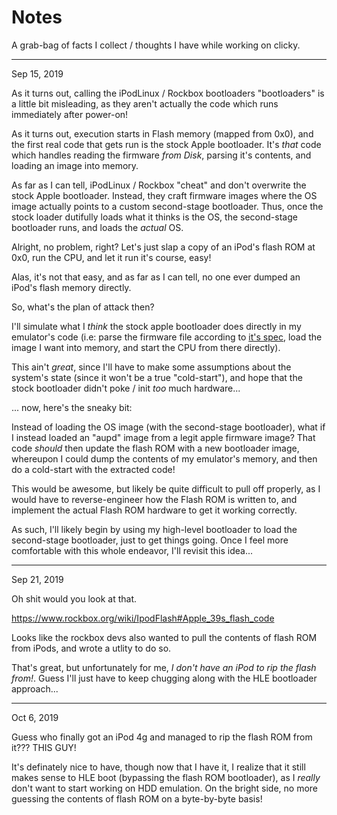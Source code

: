 # Notes

A grab-bag of facts I collect / thoughts I have while working on clicky.

---

Sep 15, 2019

As it turns out, calling the iPodLinux / Rockbox bootloaders "bootloaders" is a little bit misleading, as they aren't actually the code which runs immediately after power-on!

As it turns out, execution starts in Flash memory (mapped from 0x0), and the first real code that gets run is the stock Apple bootloader. It's _that_ code which handles reading the firmware _from Disk_, parsing it's contents, and loading an image into memory.

As far as I can tell, iPodLinux / Rockbox "cheat" and don't overwrite the stock Apple bootloader. Instead, they craft firmware images where the OS image actually points to a custom second-stage bootloader. Thus, once the stock loader dutifully loads what it thinks is the OS, the second-stage bootloader runs, and loads the _actual_ OS.

Alright, no problem, right? Let's just slap a copy of an iPod's flash ROM at 0x0, run the CPU, and let it run it's course, easy!

Alas, it's not that easy, and as far as I can tell, no one ever dumped an iPod's flash memory directly.

So, what's the plan of attack then?

I'll simulate what I _think_ the stock apple bootloader does directly in my emulator's code (i.e: parse the firmware file according to [it's spec](http://www.ipodlinux.org/Firmware.html), load the image I want into memory, and start the CPU from there directly).

This ain't _great_, since I'll have to make some assumptions about the system's state (since it won't be a true "cold-start"), and hope that the stock bootloader didn't poke / init _too_ much hardware...

... now, here's the sneaky bit:

Instead of loading the OS image (with the second-stage bootloader), what if I instead loaded an "aupd" image from a legit apple firmware image? That code _should_ then update the flash ROM with a new bootloader image, whereupon I could dump the contents of my emulator's memory, and then do a cold-start with the extracted code!

This would be awesome, but likely be quite difficult to pull off properly, as I would have to reverse-engineer how the Flash ROM is written to, and implement the actual Flash ROM hardware to get it working correctly.

As such, I'll likely begin by using my high-level bootloader to load the second-stage bootloader, just to get things going. Once I feel more comfortable with this whole endeavor, I'll revisit this idea...

---

Sep 21, 2019

Oh shit would you look at that.

https://www.rockbox.org/wiki/IpodFlash#Apple_39s_flash_code

Looks like the rockbox devs also wanted to pull the contents of flash ROM from iPods, and wrote a utlity to do so.

That's great, but unfortunately for me, _I don't have an iPod to rip the flash from!_. Guess I'll just have to keep chugging along with the HLE bootloader approach...

---

Oct 6, 2019

Guess who finally got an iPod 4g and managed to rip the flash ROM from it??? THIS GUY!

It's definately nice to have, though now that I have it, I realize that it still makes sense to HLE boot (bypassing the flash ROM bootloader), as I _really_ don't want to start working on HDD emulation. On the bright side, no more guessing the contents of flash ROM on a byte-by-byte basis!
